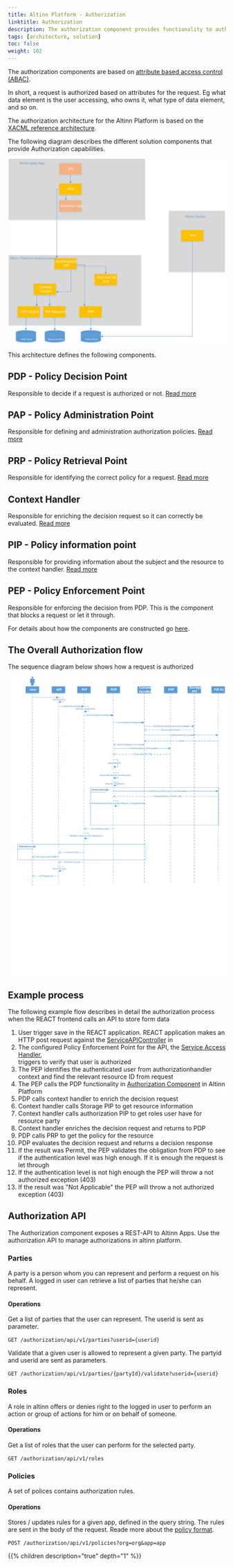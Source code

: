 ```yaml
---
title: Altinn Platform - Authorization
linktitle: Authorization
description: The authorization component provides functionality to authorize access to applications and components in Altinn Apps and Altinn Platform.
tags: [architecture, solution]
toc: false
weight: 102
---
```


The authorization components are based on [attribute based access control (ABAC)](https://en.wikipedia.org/wiki/Attribute-based_access_control).

In short, a request is authorized based on attributes for the request. Eg what data element is the user accessing, who owns it,
what type of data element, and so on.

The authorization architecture for the Altinn Platform is based on the [XACML reference architecture](https://en.wikipedia.org/wiki/XACML).

The following diagram describes the different solution components that provide Authorization capabilities.

![Authorization Solution components](authorization_solution_components.svg "Authorization solution components")

This architecture defines the following components.

## PDP - Policy Decision Point

Responsible to decide if a request is authorized or not. [Read more](pdp)

## PAP - Policy Administration Point

Responsible for defining and administration authorization policies. [Read more](pap)

## PRP - Policy Retrieval Point

Responsible for identifying the correct policy for a request. [Read more](prp)

## Context Handler

Responsible for enriching the decision request so it can correctly be evaluated. [Read more](contexthandler)

## PIP - Policy information point

Responsible for providing information about the subject and the resource to the context handler. [Read more](pip)

## PEP - Policy Enforcement Point

Responsible for enforcing the decision from PDP. This is the component that blocks a request or let it through.

For details about how the components are constructed go [here](/teknologi/altinnstudio/architecture/components/application/construction/altinn-platform/authorization/).

## The Overall Authorization flow

The sequence diagram below shows how a request is authorized

![Authorization flow](authorization_flow_app_platform.svg "Authorization flow")

## Example process

The following example flow describes in detail the authorization process when the REACT frontend calls an API to store form data

1. User trigger save in the REACT application. REACT application makes an HTTP post request against the 
[ServiceAPIController](https://github.com/Altinn/altinn-studio/blob/master/src/AltinnCore/Runtime/Controllers/ServiceAPIController.css) in 
2. The configured Policy Enforcement Point for the API, the [Service Access Handler](https://github.com/Altinn/altinn-studio/blob/master/src/AltinnCore/Runtime/Authorization/ServiceAccessHandler.cs),  
triggers to verify that user is authorized
3. The PEP identifies the authenticated user from authorizationhandler context and find the relevant resource ID from request
4. The PEP calls the PDP functionality in [Authorization Component](../) in Altinn Platform
5. PDP calls context handler to enrich the decision request
6. Context handler calls Storage PIP to get resource information
7. Context handler calls authorization PIP to get roles user have for resource party
8. Context handler enriches the decision request and returns to PDP
9. PDP calls PRP to get the policy for the resource
10. PDP evaluates the decision request and returns a decision response
11. If the result was Permit, the PEP validates the obligation from PDP to see if the authentication level was high enough.
If it is enough the request is let through
12. If the authentication level is not high enough the PEP will throw a not authorized exception (403)
13. If the result was "Not Applicable" the PEP will throw  a not authorized exception (403)

## Authorization API

The Authorization component exposes a REST-API to Altinn Apps.
Use the authorization API to manage authorizations in altinn platform.

### Parties

A party is a person whom  you can represent and perform a request on his behalf. A logged in user can retrieve a list of parties that he/she can represent.

#### Operations

Get a list of parties that the user can represent. The userid is sent as parameter.

```http
GET /authorization/api/v1/parties?userid={userid}
```

Validate that a given user is allowed to represent a given party. The partyid and userid are sent as parameters.

```http
GET /authorization/api/v1/parties/{partyId}/validate?userid={userid}
```

### Roles

A role in altinn offers or denies right to the logged in user to perform an action or group of actions for him or on behalf of someone.

#### Operations

Get a list of roles that the user can perform for the selected party.

```http
GET /authorization/api/v1/roles
```

### Policies

A set of polices contains authorization rules.

#### Operations

Stores / updates rules for a given app, defined in the query string.
The rules are sent in the body of the request. Reade more about the [policy format](prp).

```http
POST /authorization/api/v1/policies?org=org&app=app
```

{{% children description="true" depth="1" %}}